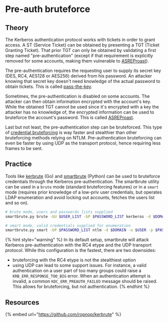 # Pre-auth bruteforce

## Theory

The Kerberos authentication protocol works with tickets in order to grant access. A ST (Service Ticket) can be obtained by presenting a TGT (Ticket Granting Ticket). That prior TGT can only be obtained by validating a first step named "pre-authentication" (except if that requirement is explicitly removed for some accounts, making them vulnerable to [ASREProast](broken-reference)).

The pre-authentication requires the requesting user to supply its secret key (DES, RC4, AES128 or AES256) derived from his password. An attacker knowing that secret key doesn't need knowledge of the actual password to obtain tickets. This is called [pass-the-key](ptk.md).

Sometimes, the pre-authentication is disabled on some accounts. The attacker can then obtain information encrypted with the account's key. While the obtained TGT cannot be used since it's encrypted with a key the attacker has no knowledge of, the encrypted information can be used to bruteforce the account's password. This is called [ASREProast](broken-reference).

Last but not least, the pre-authentication step can be bruteforced. This type of [credential bruteforcing](../credentials/bruteforcing/) is way faster and stealthier than other bruteforcing methods relying on NTLM. Pre-authentication bruteforcing can even be faster by using UDP as the transport protocol, hence requiring less frames to be sent.

## Practice

Tools like [kerbrute](https://github.com/ropnop/kerbrute) (Go) and [smartbrute](https://github.com/ShutdownRepo/smartbrute) (Python) can be used to bruteforce credentials through the Kerberos pre-authentication. The smartbrute utility can be used in a `brute` mode (standard bruteforcing features) or in a `smart` mode (requires prior knowledge of a low-priv user credentials, but operates LDAP enumeration and avoid locking out accounts, fetches the users list and so on).

```bash
# brute mode, users and passwords lists supplied
smartbrute.py brute -bU $USER_LIST -bP $PASSWORD_LIST kerberos -d $DOMAIN

# smart mode, valid credentials supplied for enumeration
smartbrute.py smart -bP $PASSWORD_LIST ntlm -d $DOMAIN -u $USER -p $PASSWORD kerberos
```

{% hint style="warning" %}
In its default setup, smartbrute will attack Kerberos pre-authentication with the RC4 etype and the UDP transport protocol. While this configuration is the fastest, there are two downsides:

* bruteforcing with the RC4 etype is not the stealthiest option
* using UDP can lead to some support issues. For instance, a valid authentication on a user part of too many groups could raise a `KRB_ERR_RESPONSE_TOO_BIG` error. When an authentication attempt is invalid, a common `KDC_ERR_PREAUTH_FAILED` message should be raised. This allows for bruteforcing, but not authentication.
{% endhint %}

## Resources

{% embed url="https://github.com/ropnop/kerbrute" %}
